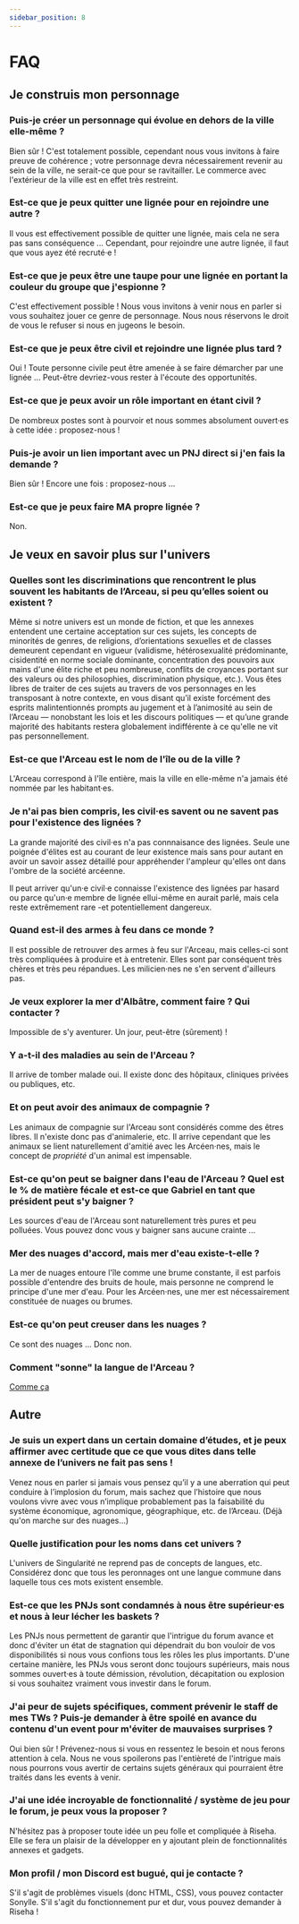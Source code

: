 ```yaml
---
sidebar_position: 8
---
```


# FAQ

## Je construis mon personnage

### Puis-je créer un personnage qui évolue en dehors de la ville elle-même ?

Bien sûr ! C'est totalement possible, cependant nous vous invitons à faire preuve de cohérence ; votre personnage devra nécessairement revenir au sein de la ville, ne serait-ce que pour se ravitailler. Le commerce avec l'extérieur de la ville est en effet très restreint.

### Est-ce que je peux quitter une lignée pour en rejoindre une autre ?

Il vous est effectivement possible de quitter une lignée, mais cela ne sera pas sans conséquence ... Cependant, pour rejoindre une autre lignée, il faut que vous ayez été recruté·e !

### Est-ce que je peux être une taupe pour une lignée en portant la couleur du groupe que j'espionne ?

C'est effectivement possible ! Nous vous invitons à venir nous en parler si vous souhaitez jouer ce genre de personnage. Nous nous réservons le droit de vous le refuser si nous en jugeons le besoin.

### Est-ce que je peux être civil et rejoindre une lignée plus tard ?

Oui ! Toute personne civile peut être amenée à se faire démarcher par une lignée ... Peut-être devriez-vous rester à l'écoute des opportunités.

### Est-ce que je peux avoir un rôle important en étant civil ?

De nombreux postes sont à pourvoir et nous sommes absolument ouvert·es à cette idée : proposez-nous !

### Puis-je avoir un lien important avec un PNJ direct si j'en fais la demande ?

Bien sûr ! Encore une fois : proposez-nous ...

### Est-ce que je peux faire MA propre lignée ?

Non.

## Je veux en savoir plus sur l'univers

### Quelles sont les discriminations que rencontrent le plus souvent les habitants de l’Arceau, si peu qu’elles soient ou existent ?

Même si notre univers est un monde de fiction, et que les annexes entendent une certaine acceptation sur ces sujets, les concepts de minorités de genres, de religions, d’orientations sexuelles et de classes demeurent cependant en vigueur (validisme, hétérosexualité prédominante, cisidentité en norme sociale dominante, concentration des pouvoirs aux mains d'une élite riche et peu nombreuse, conflits de croyances portant sur des valeurs ou des philosophies, discrimination physique, etc.). Vous êtes libres de traiter de ces sujets au travers de vos personnages en les transposant à notre contexte, en vous disant qu’il existe forcément des esprits malintentionnés prompts au jugement et à l’animosité au sein de l’Arceau — nonobstant les lois et les discours politiques — et qu’une grande majorité des habitants restera globalement indifférente à ce qu'elle ne vit pas personnellement.

### Est-ce que l'Arceau est le nom de l'île ou de la ville ?

L'Arceau correspond à l'île entière, mais la ville en elle-même n'a jamais été nommée par les habitant·es.

### Je n'ai pas bien compris, les civil·es savent ou ne savent pas pour l'existence des lignées ?

La grande majorité des civil·es n'a pas connnaisance des lignées. Seule une poignée d'élites est au courant de leur existence mais sans pour autant en avoir un savoir assez détaillé pour appréhender l'ampleur qu'elles ont dans l'ombre de la société arcéenne.

Il peut arriver qu'un·e civil·e connaisse l'existence des lignées par hasard ou parce qu'un·e membre de lignée ellui-même en aurait parlé, mais cela reste extrêmement rare -et potentiellement dangereux.

### Quand est-il des armes à feu dans ce monde ?

Il est possible de retrouver des armes à feu sur l'Arceau, mais celles-ci sont très compliquées à produire et à entretenir. Elles sont par conséquent très chères et très peu répandues. Les milicien·nes ne s'en servent d'ailleurs pas.

### Je veux explorer la mer d'Albâtre, comment faire ? Qui contacter ?

Impossible de s'y aventurer. Un jour, peut-être (sûrement) !

### Y a-t-il des maladies au sein de l'Arceau ?

Il arrive de tomber malade oui. Il existe donc des hôpitaux, cliniques privées ou publiques, etc.

### Et on peut avoir des animaux de compagnie ?

Les animaux de compagnie sur l'Arceau sont considérés comme des êtres libres. Il n'existe donc pas d'animalerie, etc. Il arrive cependant que les animaux se lient naturellement d'amitié avec les Arcéen·nes, mais le concept de *propriété* d'un animal est impensable.

### Est-ce qu'on peut se baigner dans l'eau de l'Arceau ? Quel est le % de matière fécale et est-ce que Gabriel en tant que président peut s'y baigner ?

Les sources d'eau de l'Arceau sont naturellement très pures et peu polluées. Vous pouvez donc vous y baigner sans aucune crainte ...

### Mer des nuages d'accord, mais mer d'eau existe-t-elle ?

La mer de nuages entoure l'île comme une brume constante, il est parfois possible d'entendre des bruits de houle, mais personne ne comprend le principe d'une mer d'eau.
Pour les Arcéen·nes, une mer est nécessairement constituée de nuages ou brumes.

### Est-ce qu'on peut creuser dans les nuages ?

Ce sont des nuages ... Donc non.

### Comment "sonne" la langue de l'Arceau ?

[Comme ça](https://www.youtube.com/watch?v=26R8mn7HNCM&t=104s)

## Autre

### Je suis un expert dans un certain domaine d’études, et je peux affirmer avec certitude que ce que vous dites dans telle annexe de l’univers ne fait pas sens !

Venez nous en parler si jamais vous pensez qu’il y a une aberration qui peut conduire à l’implosion du forum, mais sachez que l’histoire que nous voulons vivre avec vous n’implique probablement pas la faisabilité du système économique, agronomique, géographique, etc. de l’Arceau. (Déjà qu'on marche sur des nuages...)

### Quelle justification pour les noms dans cet univers ?

L'univers de Singularité ne reprend pas de concepts de langues, etc. Considérez donc que tous les peronnages ont une langue commune dans laquelle tous ces mots existent ensemble.

### Est-ce que les PNJs sont condamnés à nous être supérieur·es et nous à leur lécher les baskets ?

Les PNJs nous permettent de garantir que l'intrigue du forum avance et donc d'éviter un état de stagnation qui dépendrait du bon vouloir de vos disponibilités si nous vous confions tous les rôles les plus importants. D'une certaine manière, les PNJs vous seront donc toujours supérieurs, mais nous sommes ouvert·es à toute démission, révolution, décapitation ou explosion si vous souhaitez vraiment vous investir dans le forum.

### J'ai peur de sujets spécifiques, comment prévenir le staff de mes TWs ? Puis-je demander à être spoilé en avance du contenu d'un event pour m'éviter de mauvaises surprises ?

Oui bien sûr ! Prévenez-nous si vous en ressentez le besoin et nous ferons attention à cela. Nous ne vous spoilerons pas l'entièreté de l'intrigue mais nous pourrons vous avertir de certains sujets généraux qui pourraient être traités dans les events à venir.

### J'ai une idée incroyable de fonctionnalité / système de jeu pour le forum, je peux vous la proposer ?

N'hésitez pas à proposer toute idée un peu folle et compliquée à Riseha. Elle se fera un plaisir de la développer en y ajoutant plein de fonctionnalités annexes et gadgets.

### Mon profil / mon Discord est bugué, qui je contacte ?

S'il s'agit de problèmes visuels (donc HTML, CSS), vous pouvez contacter Sonylle. S'il s'agit du fonctionnement pur et dur, vous pouvez demander à Riseha !
